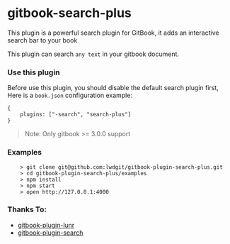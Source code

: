 # gitbook-search-plus

This plugin is a powerful search plugin for GitBook, it adds an interactive search bar to your book

This plugin can search `any text` in your gitbook document.

### Use this plugin

 Before use this plugin, you should disable the default search plugin first, 
 Here is a `book.json` configuration example:

```
{
    plugins: ["-search", "search-plus"]
}
```

> Note: Only gitbook >= 3.0.0 support

### Examples

```
    > git clone git@github.com:lwdgit/gitbook-plugin-search-plus.git
    > cd gitbook-plugin-search-plus/examples
    > npm install
    > npm start
    > open http://127.0.0.1:4000
```

### Thanks To:

* [gitbook-plugin-lunr](https://github.com/GitbookIO/plugin-lunr)
* [gitbook-plugin-search](https://github.com/GitbookIO/plugin-search)

